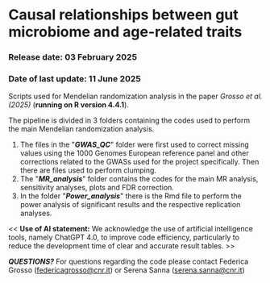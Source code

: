 # Causal relationships between gut microbiome and age-related traits
### Release date: 03 February 2025
### Date of last update: 11 June 2025
Scripts used for Mendelian randomization analysis in the paper *Grosso et al. (2025)* (**running on R version 4.4.1**).

The pipeline is divided in 3 folders containing the codes used to perform the main Mendelian randomization analysis. 
1. The files in the "***GWAS_QC***" folder were first used to correct missing values using the 1000 Genomes European reference panel and other corrections related to the GWASs used for the project specifically. Then there are files used to perform clumping.
2. The "***MR_analysis***" folder contains the codes for the main MR analysis, sensitivity analyses, plots and FDR correction.
3. In the folder "***Power_analysis***" there is the Rmd file to perform the power analysis of significant results and the respective replication analyses.

<< **Use of AI statement:**
We acknowledge the use of artificial intelligence tools, namely ChatGPT 4.0, to improve code efficiency, particularly to reduce the development time of clear and accurate result tables. >>


***QUESTIONS?*** 
For questions regarding the code please contact Federica Grosso (federicagrosso@cnr.it) or Serena Sanna (serena.sanna@cnr.it)
